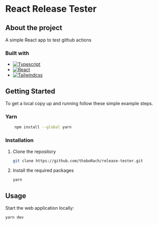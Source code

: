 # React Release Tester

## About the project

A simple React app to test github actions

### Built with

- [![Typescript][typescript]][typescript-url]
- [![React][react]][react-url]
- [![Tailwindcss][tailwindcss]][tailwindcss-url]

## Getting Started

To get a local copy up and running follow these simple example steps.

### Yarn

```sh
    npm install --global yarn
```

### Installation

1. Clone the repository
   ```sh
   git clone https://github.com/thaboRach/release-tester.git
   ```
2. Install the required packages
   ```sh
   yarn
   ```

## Usage

Start the web application locally:

```sh
yarn dev
```

[typescript]: https://img.shields.io/badge/TypeScript-007ACC?style=for-the-badge&logo=typescript&logoColor=white
[typescript-url]: https://www.typescriptlang.org/
[react]: https://img.shields.io/badge/React-20232A?style=for-the-badge&logo=react&logoColor=61DAFB
[react-url]: https://react.dev/
[tailwindcss]: https://img.shields.io/badge/Tailwind_CSS-38B2AC?style=for-the-badge&logo=tailwind-css&logoColor=white
[tailwindcss-url]: https://tailwindcss.com/
